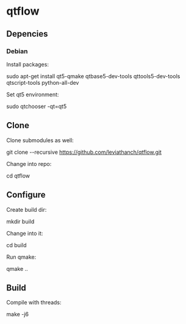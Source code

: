 # qtflow
## Depencies
### Debian
Install packages:

 sudo apt-get install qt5-qmake qtbase5-dev-tools qttools5-dev-tools qtscript-tools python-all-dev

Set qt5 environment:

 sudo qtchooser -qt=qt5

## Clone
Clone submodules as well:

 git clone --recursive https://github.com/leviathanch/qtflow.git

Change into repo:

 cd qtflow

## Configure
Create build dir:

 mkdir build

Change into it:

 cd build

Run qmake:

 qmake ..

## Build
Compile with threads:

 make -j6 

